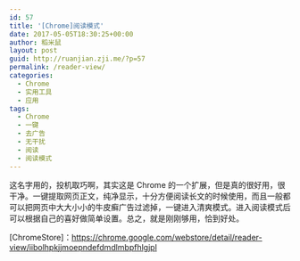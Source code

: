 ```yaml
---
id: 57
title: '[Chrome]阅读模式'
date: 2017-05-05T18:30:25+00:00
author: 稻米鼠
layout: post
guid: http://ruanjian.zji.me/?p=57
permalink: /reader-view/
categories:
  - Chrome
  - 实用工具
  - 应用
tags:
  - Chrome
  - 一键
  - 去广告
  - 无干扰
  - 阅读
  - 阅读模式
---
```

这名字用的，投机取巧啊，其实这是 Chrome 的一个扩展，但是真的很好用，很干净。一键提取网页正文，纯净显示，十分方便阅读长文的时候使用，而且一般都可以把网页中大大小小的牛皮癣广告过滤掉，一键进入清爽模式。进入阅读模式后可以根据自己的喜好做简单设置。总之，就是刚刚够用，恰到好处。

[ChromeStore]：<https://chrome.google.com/webstore/detail/reader-view/iibolhpkjjmoepndefdmdlmbpfhlgjpl>
